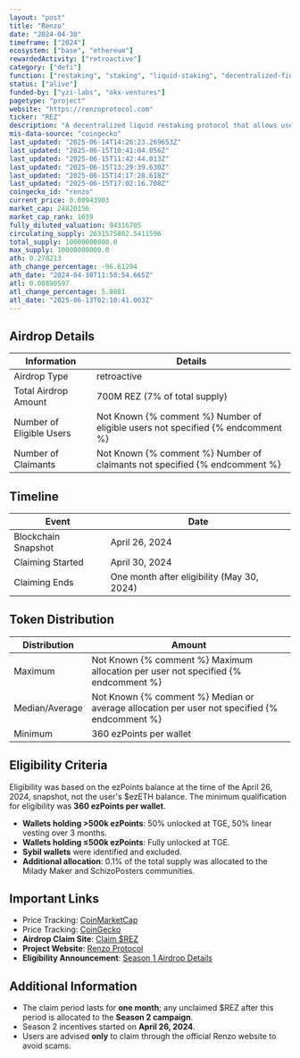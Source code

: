 ```yaml
---
layout: "post"
title: "Renzo"
date: "2024-04-30"
timeframe: ["2024"]
ecosystem: ["base", "ethereum"]
rewardedActivity: ["retroactive"]
category: ["defi"]
function: ["restaking", "staking", "liquid-staking", "decentralized-finance", "defi"]
status: ["alive"]
funded-by: ["yzi-labs", "okx-ventures"]
pagetype: "project"
website: "https://renzoprotocol.com"
ticker: "REZ"
description: "A decentralized liquid restaking protocol that allows users to stake Ethereum while earning rewards and maintaining liquidity through $ezETH."
mis-data-source: "coingecko"
last_updated: "2025-06-14T14:26:23.269653Z"
last_updated: "2025-06-15T10:41:04.056Z"
last_updated: "2025-06-15T11:42:44.013Z"
last_updated: "2025-06-15T13:29:39.630Z"
last_updated: "2025-06-15T14:17:28.618Z"
last_updated: "2025-06-15T17:02:16.708Z"
coingecko_id: "renzo"
current_price: 0.00943903
market_cap: 24820156
market_cap_rank: 1039
fully_diluted_valuation: 94316705
circulating_supply: 2631575802.5411596
total_supply: 10000000000.0
max_supply: 10000000000.0
ath: 0.278213
ath_change_percentage: -96.61294
ath_date: "2024-04-30T11:50:54.665Z"
atl: 0.00890597
atl_change_percentage: 5.8081
atl_date: "2025-06-13T02:10:41.003Z"
---
```


## Airdrop Details

| Information              | Details                                                                         |
| ------------------------ | ------------------------------------------------------------------------------- |
| Airdrop Type             | retroactive                                                                     |
| Total Airdrop Amount     | 700M REZ (7% of total supply)                                                   |
| Number of Eligible Users | Not Known {% comment %} Number of eligible users not specified {% endcomment %} |
| Number of Claimants      | Not Known {% comment %} Number of claimants not specified {% endcomment %}      |

## Timeline

| Event               | Date                                       |
| ------------------- | ------------------------------------------ |
| Blockchain Snapshot | April 26, 2024                             |
| Claiming Started    | April 30, 2024                             |
| Claiming Ends       | One month after eligibility (May 30, 2024) |

## Token Distribution

| Distribution   | Amount                                                                                       |
| -------------- | -------------------------------------------------------------------------------------------- |
| Maximum        | Not Known {% comment %} Maximum allocation per user not specified {% endcomment %}           |
| Median/Average | Not Known {% comment %} Median or average allocation per user not specified {% endcomment %} |
| Minimum        | 360 ezPoints per wallet                                                                      |

## Eligibility Criteria

Eligibility was based on the ezPoints balance at the time of the April 26, 2024, snapshot, not the user's $ezETH balance. The minimum qualification for eligibility was **360 ezPoints per wallet**.

- **Wallets holding >500k ezPoints**: 50% unlocked at TGE, 50% linear vesting over 3 months.
- **Wallets holding ≤500k ezPoints**: Fully unlocked at TGE.
- **Sybil wallets** were identified and excluded.
- **Additional allocation**: 0.1% of the total supply was allocated to the Milady Maker and SchizoPosters communities.

## Important Links

- Price Tracking: [CoinMarketCap](https://coinmarketcap.com/currencies/renzo)
- Price Tracking: [CoinGecko](https://www.coingecko.com/en/coins/renzo)
- **Airdrop Claim Site**: [Claim $REZ](https://claim.renzoprotocol.com)
- **Project Website**: [Renzo Protocol](https://renzoprotocol.com)
- **Eligibility Announcement**: [Season 1 Airdrop Details](https://docs.renzoprotocol.com/docs/renzo/usdrez/season-1)

## Additional Information

- The claim period lasts for **one month**; any unclaimed $REZ after this period is allocated to the **Season 2 campaign**.
- Season 2 incentives started on **April 26, 2024**.
- Users are advised **only** to claim through the official Renzo website to avoid scams.